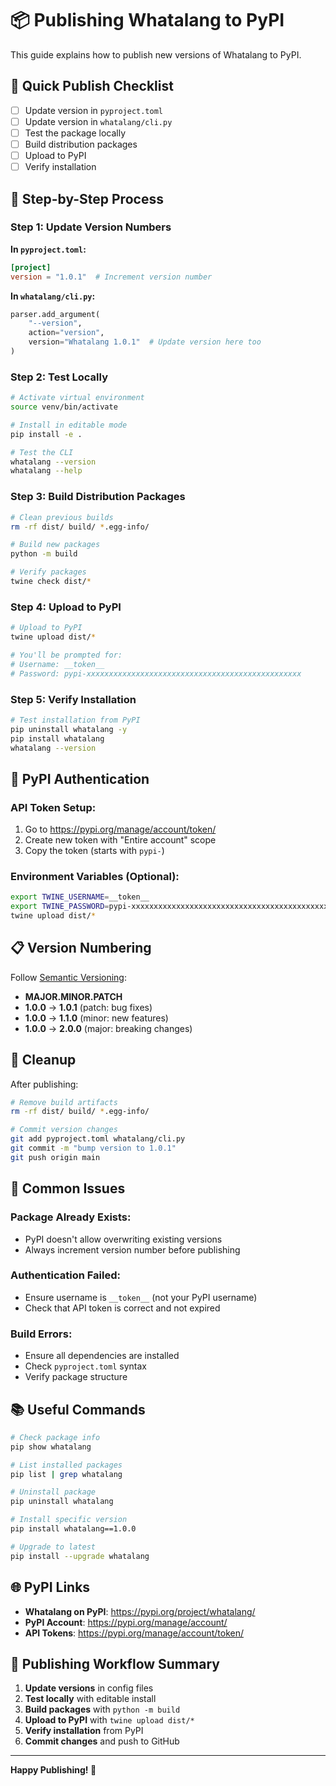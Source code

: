 # 📦 Publishing Whatalang to PyPI

This guide explains how to publish new versions of Whatalang to PyPI.

## 🚀 Quick Publish Checklist

- [ ] Update version in `pyproject.toml`
- [ ] Update version in `whatalang/cli.py`
- [ ] Test the package locally
- [ ] Build distribution packages
- [ ] Upload to PyPI
- [ ] Verify installation

## 📝 Step-by-Step Process

### **Step 1: Update Version Numbers**

**In `pyproject.toml`:**
```toml
[project]
version = "1.0.1"  # Increment version number
```

**In `whatalang/cli.py`:**
```python
parser.add_argument(
    "--version", 
    action="version", 
    version="Whatalang 1.0.1"  # Update version here too
)
```

### **Step 2: Test Locally**

```bash
# Activate virtual environment
source venv/bin/activate

# Install in editable mode
pip install -e .

# Test the CLI
whatalang --version
whatalang --help
```

### **Step 3: Build Distribution Packages**

```bash
# Clean previous builds
rm -rf dist/ build/ *.egg-info/

# Build new packages
python -m build

# Verify packages
twine check dist/*
```

### **Step 4: Upload to PyPI**

```bash
# Upload to PyPI
twine upload dist/*

# You'll be prompted for:
# Username: __token__
# Password: pypi-xxxxxxxxxxxxxxxxxxxxxxxxxxxxxxxxxxxxxxxxxxxxxxxx
```

### **Step 5: Verify Installation**

```bash
# Test installation from PyPI
pip uninstall whatalang -y
pip install whatalang
whatalang --version
```

## 🔑 PyPI Authentication

### **API Token Setup:**
1. Go to https://pypi.org/manage/account/token/
2. Create new token with "Entire account" scope
3. Copy the token (starts with `pypi-`)

### **Environment Variables (Optional):**
```bash
export TWINE_USERNAME=__token__
export TWINE_PASSWORD=pypi-xxxxxxxxxxxxxxxxxxxxxxxxxxxxxxxxxxxxxxxxxxxxxxxx
twine upload dist/*
```

## 📋 Version Numbering

Follow [Semantic Versioning](https://semver.org/):
- **MAJOR.MINOR.PATCH**
- **1.0.0** → **1.0.1** (patch: bug fixes)
- **1.0.0** → **1.1.0** (minor: new features)
- **1.0.0** → **2.0.0** (major: breaking changes)

## 🧹 Cleanup

After publishing:
```bash
# Remove build artifacts
rm -rf dist/ build/ *.egg-info/

# Commit version changes
git add pyproject.toml whatalang/cli.py
git commit -m "bump version to 1.0.1"
git push origin main
```

## 🚨 Common Issues

### **Package Already Exists:**
- PyPI doesn't allow overwriting existing versions
- Always increment version number before publishing

### **Authentication Failed:**
- Ensure username is `__token__` (not your PyPI username)
- Check that API token is correct and not expired

### **Build Errors:**
- Ensure all dependencies are installed
- Check `pyproject.toml` syntax
- Verify package structure

## 📚 Useful Commands

```bash
# Check package info
pip show whatalang

# List installed packages
pip list | grep whatalang

# Uninstall package
pip uninstall whatalang

# Install specific version
pip install whatalang==1.0.0

# Upgrade to latest
pip install --upgrade whatalang
```

## 🌐 PyPI Links

- **Whatalang on PyPI**: https://pypi.org/project/whatalang/
- **PyPI Account**: https://pypi.org/manage/account/
- **API Tokens**: https://pypi.org/manage/account/token/

## 🎯 Publishing Workflow Summary

1. **Update versions** in config files
2. **Test locally** with editable install
3. **Build packages** with `python -m build`
4. **Upload to PyPI** with `twine upload dist/*`
5. **Verify installation** from PyPI
6. **Commit changes** and push to GitHub

---

**Happy Publishing! 🚀**
